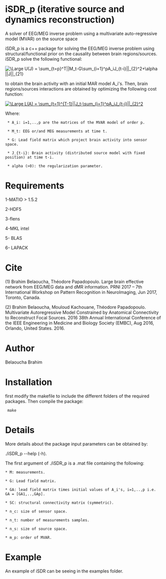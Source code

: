 # iSDR_p (iterative source and dynamics reconstruction)
A solver of EEG/MEG inverse problem using a multivariate auto-regressive model (MVAR) on the source space


iSDR_p is a c++ package for solving the EEG/MEG inverse problem using structural/functional prior 
on the causality between brain regions/sources.
iSDR_p solve the following functional:

<img src="http://latex.codecogs.com/gif.latex?\Large&space;U(J)&space;=&space;\sum_{t=p}^T||M_t-G\sum_{i=1}^pA_iJ_{t-i}||_{2}^2&plus;\alpha&space;||J||_{21}" title="\Large U(J) = \sum_{t=p}^T||M_t-G\sum_{i=1}^pA_iJ_{t-i}||_{2}^2+\alpha ||J||_{21}" />

to obtain the brain activity with an initial MAR model A_i's. Then, brain regions/sources interactions are obtained by optimizing the following cost function:

<a href="http://www.codecogs.com/eqnedit.php?latex=\Large&space;L(A)&space;=&space;\sum_{t=1}^{T-1}||J_t-\sum_{i=1}^pA_iJ_{t-i}||_{2}^2" target="_blank"><img src="http://latex.codecogs.com/gif.latex?\Large&space;L(A)&space;=&space;\sum_{t=1}^{T-1}||J_t-\sum_{i=1}^pA_iJ_{t-i}||_{2}^2" title="\Large L(A) = \sum_{t=1}^{T-1}||J_t-\sum_{i=1}^pA_iJ_{t-i}||_{2}^2" /></a>


Where: 

     * A_i: i=1,..,p are the matrices of the MVAR model of order p.

     * M_t: EEG or/and MEG measurements at time t.

     * G: Lead field matrix which project brain activity into sensor space.

     * J_{t-i}: Brain activity (distributed source model with fixed position) at time t-i.

     * alpha (>0): the regularization parameter.
# Requirements
1-MATIO > 1.5.2

2-HDF5

3-flens

4-MKL intel

5- BLAS

6- LAPACK


# Cite

(1) Brahim Belaoucha, Théodore Papadopoulo. Large brain effective network
from EEG/MEG data and dMR information. PRNI 2017 – 7th International
Workshop on Pattern Recognition in NeuroImaging, Jun 2017, Toronto, Canada. 

(2) Brahim Belaoucha, Mouloud Kachouane, Théodore Papadopoulo. Multivariate
Autoregressive Model Constrained by Anatomical Connectivity to Reconstruct
Focal Sources. 2016 38th Annual International Conference of the IEEE
Engineering in Medicine and Biology Society (EMBC), Aug 2016, Orlando,
United States. 2016.


# Author

Belaoucha Brahim 

# Installation
first modify the makefile to include the different folders of the required packages. Then compile the package:


     make 

# Details
More details about the package input parameters can be obtained by:

./iSDR_p --help (-h).

The first argument of ./iSDR_p is a .mat file containing the following:
    
    * M: measurements.
 
    * G: Lead field matrix.

    * GA: lead field matrix times initial values of A_i's, i=1,..,p i.e. GA = [GA1,..,GAp].

    * SC: structural connectivity matrix (symmetric).

    * n_c: size of sensor space.

    * n_t: number of measurements samples.

    * n_s: size of source space.

    * m_p: order of MVAR.

# Example
An example of iSDR can be seeing in the examples folder.

